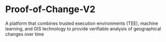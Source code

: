# Proof-of-Change-V2
A platform that combines trusted execution environments (TEE), machine learning, and GIS technology to provide verifiable analysis of geographical changes over time
